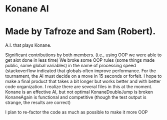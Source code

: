 # Konane AI 
# Made by Tafroze and Sam (Robert).
A.I. that plays Konane.

Significant contributions by both members.
(i.e., using OOP we were able to get alot done in less time)
We broke some OOP rules (some things made public, some global variables) in the name of processing speed (stackoverflow indicated that globals often improve performance.
For the tournament, the AI must decide on a move in 15 seconds or forfeit.
I hope to make a final product that takes a bit longer but works better and with better code organization.
I realize there are several files in this at the moment.
Konane is an effective AI, but not optimal
KonaneDoubleJump is broken
KonaneAgain is functional and competitive (though the test output is strange, the results are correct)

I plan to re-factor the code as much as possible to make it more OOP
